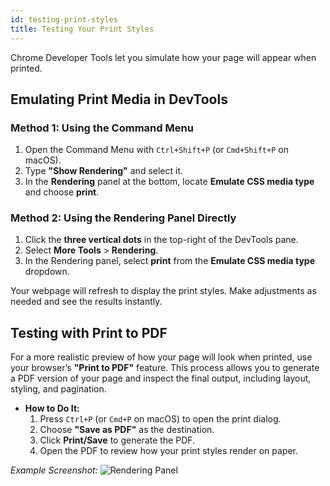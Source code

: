 ```yaml
---
id: testing-print-styles
title: Testing Your Print Styles
---
```


Chrome Developer Tools let you simulate how your page will appear when printed.

## Emulating Print Media in DevTools

### Method 1: Using the Command Menu

1. Open the Command Menu with `Ctrl+Shift+P` (or `Cmd+Shift+P` on macOS).
2. Type **"Show Rendering"** and select it.
3. In the **Rendering** panel at the bottom, locate **Emulate CSS media type** and choose **print**.

### Method 2: Using the Rendering Panel Directly

1. Click the **three vertical dots** in the top-right of the DevTools pane.
2. Select **More Tools** > **Rendering**.
3. In the Rendering panel, select **print** from the **Emulate CSS media type** dropdown.

Your webpage will refresh to display the print styles. Make adjustments as needed and see the results instantly.

## Testing with Print to PDF

For a more realistic preview of how your page will look when printed, use your browser’s **"Print to PDF"** feature. This process allows you to generate a PDF version of your page and inspect the final output, including layout, styling, and pagination.

- **How to Do It:**
  1. Press `Ctrl+P` (or `Cmd+P` on macOS) to open the print dialog.
  2. Choose **"Save as PDF"** as the destination.
  3. Click **Print/Save** to generate the PDF.
  4. Open the PDF to review how your print styles render on paper.

*Example Screenshot:*
![Rendering Panel](https://via.placeholder.com/600x400?text=Rendering+Panel)
